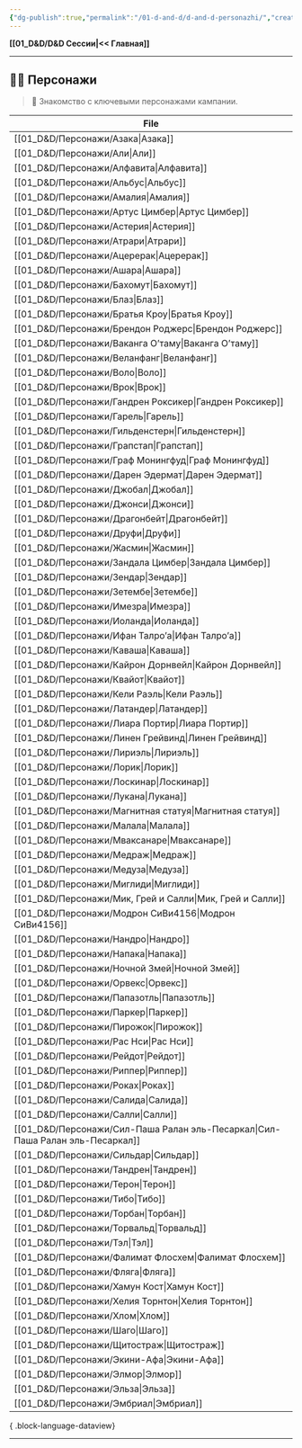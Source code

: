 ```yaml
---
{"dg-publish":true,"permalink":"/01-d-and-d/d-and-d-personazhi/","created":"2024-11-09T09:06:49.576+03:00","updated":"2025-06-29T23:13:26.981+03:00"}
---
```


**[[01_D&D/D&D Сессии\|<< Главная]]** 

---
## 🧙‍♂️ Персонажи
> 👤 Знакомство с ключевыми персонажами кампании.

| File                                                                             |
| -------------------------------------------------------------------------------- |
| [[01_D&D/Персонажи/Азака\|Азака]]                                             |
| [[01_D&D/Персонажи/Али\|Али]]                                                 |
| [[01_D&D/Персонажи/Алфавита\|Алфавита]]                                       |
| [[01_D&D/Персонажи/Альбус\|Альбус]]                                           |
| [[01_D&D/Персонажи/Амалия\|Амалия]]                                           |
| [[01_D&D/Персонажи/Артус Цимбер\|Артус Цимбер]]                               |
| [[01_D&D/Персонажи/Астерия\|Астерия]]                                         |
| [[01_D&D/Персонажи/Атрари\|Атрари]]                                           |
| [[01_D&D/Персонажи/Ацерерак\|Ацерерак]]                                       |
| [[01_D&D/Персонажи/Ашара\|Ашара]]                                             |
| [[01_D&D/Персонажи/Бахомут\|Бахомут]]                                         |
| [[01_D&D/Персонажи/Блаз\|Блаз]]                                               |
| [[01_D&D/Персонажи/Братья Кроу\|Братья Кроу]]                                 |
| [[01_D&D/Персонажи/Брендон Роджерс\|Брендон Роджерс]]                         |
| [[01_D&D/Персонажи/Ваканга О’таму\|Ваканга О’таму]]                           |
| [[01_D&D/Персонажи/Веланфанг\|Веланфанг]]                                     |
| [[01_D&D/Персонажи/Воло\|Воло]]                                               |
| [[01_D&D/Персонажи/Врок\|Врок]]                                               |
| [[01_D&D/Персонажи/Гандрен Роксикер\|Гандрен Роксикер]]                       |
| [[01_D&D/Персонажи/Гарель\|Гарель]]                                           |
| [[01_D&D/Персонажи/Гильденстерн\|Гильденстерн]]                               |
| [[01_D&D/Персонажи/Грапстап\|Грапстап]]                                       |
| [[01_D&D/Персонажи/Граф Монингфуд\|Граф Монингфуд]]                           |
| [[01_D&D/Персонажи/Дарен Эдермат\|Дарен Эдермат]]                             |
| [[01_D&D/Персонажи/Джобал\|Джобал]]                                           |
| [[01_D&D/Персонажи/Джонси\|Джонси]]                                           |
| [[01_D&D/Персонажи/Драгонбейт\|Драгонбейт]]                                   |
| [[01_D&D/Персонажи/Друфи\|Друфи]]                                             |
| [[01_D&D/Персонажи/Жасмин\|Жасмин]]                                           |
| [[01_D&D/Персонажи/Зандала Цимбер\|Зандала Цимбер]]                           |
| [[01_D&D/Персонажи/Зендар\|Зендар]]                                           |
| [[01_D&D/Персонажи/Зетембе\|Зетембе]]                                         |
| [[01_D&D/Персонажи/Имезра\|Имезра]]                                           |
| [[01_D&D/Персонажи/Иоланда\|Иоланда]]                                         |
| [[01_D&D/Персонажи/Ифан Талро’a\|Ифан Талро’a]]                               |
| [[01_D&D/Персонажи/Каваша\|Каваша]]                                           |
| [[01_D&D/Персонажи/Кайрон Дорнвейл\|Кайрон Дорнвейл]]                         |
| [[01_D&D/Персонажи/Квайот\|Квайот]]                                           |
| [[01_D&D/Персонажи/Кели Раэль\|Кели Раэль]]                                   |
| [[01_D&D/Персонажи/Латандер\|Латандер]]                                       |
| [[01_D&D/Персонажи/Лиара Портир\|Лиара Портир]]                               |
| [[01_D&D/Персонажи/Линен Грейвинд\|Линен Грейвинд]]                           |
| [[01_D&D/Персонажи/Лириэль\|Лириэль]]                                         |
| [[01_D&D/Персонажи/Лорик\|Лорик]]                                             |
| [[01_D&D/Персонажи/Лоскинар\|Лоскинар]]                                       |
| [[01_D&D/Персонажи/Лукана\|Лукана]]                                           |
| [[01_D&D/Персонажи/Магнитная статуя\|Магнитная статуя]]                       |
| [[01_D&D/Персонажи/Малала\|Малала]]                                           |
| [[01_D&D/Персонажи/Мваксанаре\|Мваксанаре]]                                   |
| [[01_D&D/Персонажи/Медраж\|Медраж]]                                           |
| [[01_D&D/Персонажи/Медуза\|Медуза]]                                           |
| [[01_D&D/Персонажи/Миглиди\|Миглиди]]                                         |
| [[01_D&D/Персонажи/Мик, Грей и Салли\|Мик, Грей и Салли]]                     |
| [[01_D&D/Персонажи/Модрон СиВи4156\|Модрон СиВи4156]]                         |
| [[01_D&D/Персонажи/Нандро\|Нандро]]                                           |
| [[01_D&D/Персонажи/Напака\|Напака]]                                           |
| [[01_D&D/Персонажи/Ночной Змей\|Ночной Змей]]                                 |
| [[01_D&D/Персонажи/Орвекс\|Орвекс]]                                           |
| [[01_D&D/Персонажи/Папазотль\|Папазотль]]                                     |
| [[01_D&D/Персонажи/Паркер\|Паркер]]                                           |
| [[01_D&D/Персонажи/Пирожок\|Пирожок]]                                         |
| [[01_D&D/Персонажи/Рас Нси\|Рас Нси]]                                         |
| [[01_D&D/Персонажи/Рейдот\|Рейдот]]                                           |
| [[01_D&D/Персонажи/Риппер\|Риппер]]                                           |
| [[01_D&D/Персонажи/Роках\|Роках]]                                             |
| [[01_D&D/Персонажи/Салида\|Салида]]                                           |
| [[01_D&D/Персонажи/Салли\|Салли]]                                             |
| [[01_D&D/Персонажи/Сил-Паша Ралан эль-Песаркал\|Сил-Паша Ралан эль-Песаркал]] |
| [[01_D&D/Персонажи/Сильдар\|Сильдар]]                                         |
| [[01_D&D/Персонажи/Тандрен\|Тандрен]]                                         |
| [[01_D&D/Персонажи/Терон\|Терон]]                                             |
| [[01_D&D/Персонажи/Тибо\|Тибо]]                                               |
| [[01_D&D/Персонажи/Торбан\|Торбан]]                                           |
| [[01_D&D/Персонажи/Торвальд\|Торвальд]]                                       |
| [[01_D&D/Персонажи/Тэл\|Тэл]]                                                 |
| [[01_D&D/Персонажи/Фалимат Флосхем\|Фалимат Флосхем]]                         |
| [[01_D&D/Персонажи/Фляга\|Фляга]]                                             |
| [[01_D&D/Персонажи/Хамун Кост\|Хамун Кост]]                                   |
| [[01_D&D/Персонажи/Хелия Торнтон\|Хелия Торнтон]]                             |
| [[01_D&D/Персонажи/Хлом\|Хлом]]                                               |
| [[01_D&D/Персонажи/Шаго\|Шаго]]                                               |
| [[01_D&D/Персонажи/Щитостраж\|Щитостраж]]                                     |
| [[01_D&D/Персонажи/Экини-Афа\|Экини-Афа]]                                     |
| [[01_D&D/Персонажи/Элмор\|Элмор]]                                             |
| [[01_D&D/Персонажи/Эльза\|Эльза]]                                             |
| [[01_D&D/Персонажи/Эмбриал\|Эмбриал]]                                         |

{ .block-language-dataview}

---